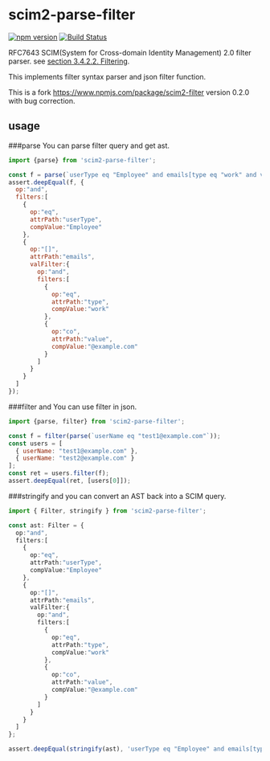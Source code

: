 scim2-parse-filter
============
[![npm version](http://img.shields.io/npm/v/scim2-parse-filter.svg?style=flat&color=blue)](https://npmjs.org/package/scim2-parse-filter "View this project on npm")
[![Build Status](https://travis-ci.com/thomaspoignant/scim2-parse-filter.svg?branch=master)](https://travis-ci.com/thomaspoignant/scim2-parse-filter)

RFC7643 SCIM(System for Cross-domain Identity Management) 2.0 filter parser.
see [section 3.4.2.2. Filtering](https://tools.ietf.org/html/rfc7644#section-3.4.2.2).

This implements filter syntax parser and json filter function.

This is a fork https://www.npmjs.com/package/scim2-filter version 0.2.0 with bug correction.

usage
-----
###parse
You can parse filter query and get ast.
```javascript
import {parse} from 'scim2-parse-filter';

const f = parse(`userType eq "Employee" and emails[type eq "work" and value co "@example.com"]`);
assert.deepEqual(f, {
  op:"and",
  filters:[
    {
      op:"eq",
      attrPath:"userType",
      compValue:"Employee"
    },
    {
      op:"[]",
      attrPath:"emails",
      valFilter:{
        op:"and",
        filters:[
          {
            op:"eq",
            attrPath:"type",
            compValue:"work"
          },
          {
            op:"co",
            attrPath:"value",
            compValue:"@example.com"
          }
        ]
      }
    }
  ]
});
```

###filter
and You can use filter in json.

```javascript
import {parse, filter} from 'scim2-parse-filter';

const f = filter(parse(`userName eq "test1@example.com"`));
const users = [
  { userName: "test1@example.com" },
  { userName: "test2@example.com" }
];
const ret = users.filter(f);
assert.deepEqual(ret, [users[0]]);
```

###stringify
and you can convert an AST back into a SCIM query.

```typescript
import { Filter, stringify } from 'scim2-parse-filter';

const ast: Filter = {
  op:"and",
  filters:[
    {
      op:"eq",
      attrPath:"userType",
      compValue:"Employee"
    },
    {
      op:"[]",
      attrPath:"emails",
      valFilter:{
        op:"and",
        filters:[
          {
            op:"eq",
            attrPath:"type",
            compValue:"work"
          },
          {
            op:"co",
            attrPath:"value",
            compValue:"@example.com"
          }
        ]
      }
    }
  ]
};

assert.deepEqual(stringify(ast), 'userType eq "Employee" and emails[type eq "work" and value co "@example.com"]');
```
